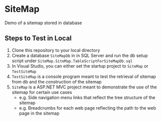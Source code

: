 # SiteMap
Demo of a sitemap stored in database

## Steps to Test in Local
1. Clone this repository to your local directory
2. Create a database `SiteMapDb` in in SQL Server and run the db setup script under `SiteMap.SiteMap.TableScriptForSiteMapDb.sql` 
3. In Visual Studio, you can either set the startup project to `SiteMap` or `TestSiteMap`
4. `TestSiteMap` is a console program meant to test the retrieval of sitemap from db and the construction of the sitemap 
5. `SiteMap` is a ASP.NET MVC project meant to demonstrate the use of the sitemap for certain use cases 
    * e.g. Side navigation menu links that reflect the tree structure of the sitemap 
    * e.g. Breadcrumbs for each web page reflecting the path to the web page in the sitemap
